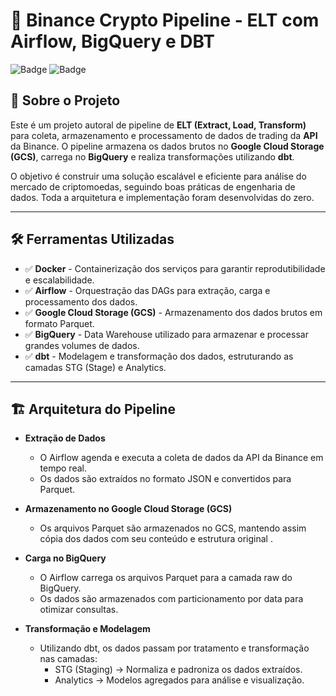 # 🚀 Binance Crypto Pipeline - ELT com Airflow, BigQuery e DBT

![Badge](https://img.shields.io/badge/Status-Concluído-green?style=for-the-badge)
![Badge](https://img.shields.io/badge/Versão-1.0-blue?style=for-the-badge)

## 📌 Sobre o Projeto

Este é um projeto autoral de pipeline de **ELT (Extract, Load, Transform)** para coleta, armazenamento e processamento de dados de trading da **API** da Binance. O pipeline armazena os dados brutos no **Google Cloud Storage (GCS)**, carrega no **BigQuery** e realiza transformações utilizando **dbt**.

O objetivo é construir uma solução escalável e eficiente para análise do mercado de criptomoedas, seguindo boas práticas de engenharia de dados. Toda a arquitetura e implementação foram desenvolvidas do zero.

---

## 🛠 Ferramentas Utilizadas

- ✅ **Docker** - Containerização dos serviços para garantir reprodutibilidade e escalabilidade.
- ✅ **Airflow** - Orquestração das DAGs para extração, carga e processamento dos dados.
- ✅ **Google Cloud Storage (GCS)** - Armazenamento dos dados brutos em formato Parquet.
- ✅ **BigQuery** - Data Warehouse utilizado para armazenar e processar grandes volumes de dados.
- ✅ **dbt** - Modelagem e transformação dos dados, estruturando as camadas STG (Stage) e Analytics.

---

## 🏗 Arquitetura do Pipeline

- **Extração de Dados**
    - O Airflow agenda e executa a coleta de dados da API da Binance em tempo real.
    - Os dados são extraídos no formato JSON e convertidos para Parquet.

- **Armazenamento no Google Cloud Storage (GCS)**
    - Os arquivos Parquet são armazenados no GCS, mantendo assim cópia dos dados com seu conteúdo e estrutura original .

- **Carga no BigQuery**
    - O Airflow carrega os arquivos Parquet para a camada raw do BigQuery.
    - Os dados são armazenados com particionamento por data para otimizar consultas.

- **Transformação e Modelagem**
    - Utilizando dbt, os dados passam por tratamento e transformação nas camadas:
        - STG (Staging) → Normaliza e padroniza os dados extraídos.
        - Analytics → Modelos agregados para análise e visualização.
